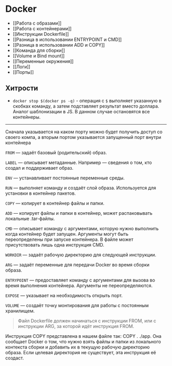 # Docker

- [[Работа с образами]]
- [[Работа с контейнерами]]
- [[Инструкции Dockerfile]]
- [[Разница в использовании ENTRYPOINT и CMD]]
- [[Разница в использовании ADD и COPY]]
- [[Команда для сборки]]
- [[Volume и Bind mount]]
- [[Переменные окружения]]
- [[Логи]]
- [[Порты]]

## Хитрости

- `docker stop $(docker ps -q)` - операция с `$` выполняет указанную в скобках команду, а затем подставляет результат вместо доллара. Аналог шаблонизации в JS. В данном случае остановятся все контейнеры.


---

Сначала указывается на каком порту можно будет получить доступ со своего компа, а вторым портом указывается запущенный порт внутри контейнера

`FROM` — задаёт базовый (родительский) образ.

`LABEL` — описывает метаданные. Например — сведения о том, кто создал и поддерживает образ.

`ENV` — устанавливает постоянные переменные среды.

`RUN` — выполняет команду и создаёт слой образа. Используется для установки в контейнер пакетов.

`COPY` — копирует в контейнер файлы и папки.

`ADD` — копирует файлы и папки в контейнер, может распаковывать локальные .tar-файлы.

`CMD` — описывает команду с аргументами, которую нужно выполнить когда контейнер будет запущен. Аргументы могут быть переопределены при запуске контейнера. В файле может присутствовать лишь одна инструкция CMD.

`WORKDIR` — задаёт рабочую директорию для следующей инструкции.

`ARG` — задаёт переменные для передачи Docker во время сборки образа.

`ENTRYPOINT` — предоставляет команду с аргументами для вызова во время выполнения контейнера. Аргументы не переопределяются.

`EXPOSE` — указывает на необходимость открыть порт.

`VOLUME` — создаёт точку монтирования для работы с постоянным хранилищем.

>Файл Dockerfile должен начинаться с инструкции FROM, или с инструкции ARG, за которой идёт инструкция FROM.  

Инструкция COPY представлена в нашем файле так: COPY . ./app. Она сообщает Docker о том, что нужно взять файлы и папки из локального контекста сборки и добавить их в текущую рабочую директорию образа. Если целевая директория не существует, эта инструкция её создаст.
